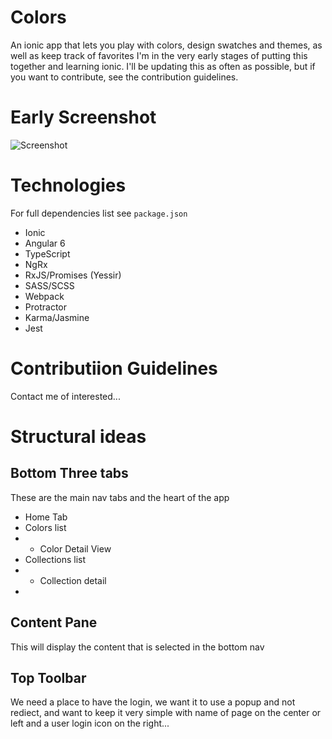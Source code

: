 # Colors
An ionic app that lets you play with colors, design swatches and themes, as well as keep track of favorites
I'm in the very early stages of putting this together and learning ionic. I'll be updating this as often as possible, but if you want to contribute, see the contribution guidelines.

# Early Screenshot
![Screenshot](https://i.imgur.com/3drBFP7.png)

# Technologies

For full dependencies list see `package.json`

* Ionic
* Angular 6
* TypeScript
* NgRx
* RxJS/Promises (Yessir)
* SASS/SCSS
* Webpack
* Protractor
* Karma/Jasmine
* Jest

# Contributiion Guidelines

Contact me of interested...

# Structural ideas

## Bottom Three tabs

These are the main nav tabs and the heart of the app

* Home Tab
* Colors list
* * Color Detail View
* Collections list
* * Collection detail
* 

## Content Pane

This will display the content that is selected in the bottom nav

## Top Toolbar

We need a place to have the login, we want it to use a popup and not rediect, 
and want to keep it very simple with name of page on the center or left and 
a user login icon on the right...
